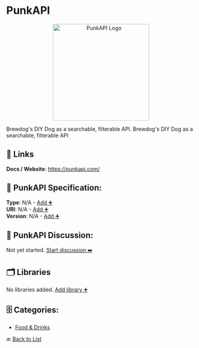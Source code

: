 # PunkAPI
<p align="center">
    <img width="256" src="https://raw.githubusercontent.com/apis-list/apis-list/main/apis/punkapi/logo_256x256.png" alt="PunkAPI Logo"/>
</p>
Brewdog's DIY Dog as a searchable, filterable API. Brewdog's DIY Dog as a searchable, filterable API

##  🔗 Links
**Docs / Website**: https://punkapi.com/

## 🧬 PunkAPI Specification:
**Type**: N/A - [Add ➕](https://github.com/apis-list/apis-list/edit/main/apis.yaml#L15950)  
**URI**: N/A - [Add ➕](https://github.com/apis-list/apis-list/edit/main/apis.yaml#L15950)  
**Version**: N/A - [Add ➕](https://github.com/apis-list/apis-list/edit/main/apis.yaml#L15950)

## 💬 PunkAPI Discussion:
Not yet started. [Start discussion ➡️](https://github.com/apis-list/apis-list/discussions/new)

## 🗂️ Libraries

No libraries added. [Add library ➕](https://github.com/apis-list/apis-list/edit/main/apis.yaml#L15950)    


## 🗄️ Categories:
- [Food & Drinks](https://github.com/apis-list/apis-list#food--drinks-)

🔙  [Back to List](https://github.com/apis-list/apis-list)
